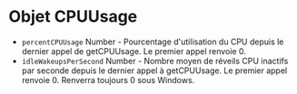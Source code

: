 # Objet CPUUsage

* `percentCPUUsage` Number - Pourcentage d'utilisation du CPU depuis le dernier appel de getCPUUsage. Le premier appel renvoie 0.
* `idleWakeupsPerSecond` Number - Nombre moyen de réveils CPU inactifs par seconde depuis le dernier appel à getCPUUsage. Le premier appel renvoie 0. Renverra toujours 0 sous Windows.
